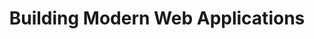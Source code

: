 ---
name: "Tom Dale"
company: "Ember.js"
title: "Building Modern Web Applications"
episode: 11
upcoming: false
twitter_url: https://twitter.com/tomdale
download_url: http://audio.simplecast.fm/13273.mp3
summary: |
  <a href="https://twitter.com/tomdale">Tom Dale</a> tells us about building modern web applications that are becoming increasingly like native apps. We discuss JavaScript frameworks like Ember and the future of the web. 
summary_text: |
  Tom Dale tells us about building modern web applications that are becoming increasingly like native apps. We discuss JavaScript frameworks like Ember and the future of the web. 
links:
  - :url: http://emberjs.com/
    :label: "Ember.js"
  - :url: https://github.com/emberjs
    :label: "Ember on GitHub"
  - :url: https://twitter.com/emberjs
    :label: "@emberjs"
  - :url: http://tomdale.net/
    :label: "Tom's blog"
  - :url: https://en.wikipedia.org/wiki/Single-page_application
    :label: "Single Page Application"
  - :url: https://en.wikipedia.org/wiki/Ajax_(programming)
    :label: "AJAX"
  - :url: http://5by5.tv/rubyonrails/180
    :label: Sean Devine discussing client side apps with Josh on Ruby on Rails podcast
  - :url: http://tomdale.net/2013/05/evergreen-browsers/
    :label: "Evergreen Browsers"
  - :url: https://extensiblewebmanifesto.org/
    :label: "The Extensible Web Manifesto"
  - :url: http://appcache.offline.technology/
    :label: "AppCache"
  - :url: http://asmjs.org/
    :label: "asm.js"
  - :url: http://david.heinemeierhansson.com/posts/6-why-theres-no-rails-inc
    :label: "Why there's no Rails Inc"
  - :url: https://en.wikipedia.org/wiki/Progressive_enhancement
    :label: "Progressive enhancement"
  - :url: https://en.wikipedia.org/wiki/Unobtrusive_JavaScript
    :label: "Unobstrusive JavaScript"
  - :url: https://is-ember-fast-yet.firebaseapp.com/
    :label: "Is Ember fast yet?"
  - :url: https://www.npmjs.com/package/ember-fastboot
    :label: "ember-fastboot"
  - :url: https://github.com/emberjs/data
    :label: "Ember Data"
tweetables:
  - :quote: "I actually really dislike the term single page app because you’d think it doesn't have multiple pages."
    :tweet: "&quot;I actually really dislike the term single page app because you’d think it doesn't have multiple pages.&quot; - @tomdale"
  - :quote: "Remember MapQuest where you’d click to go right and then you’d wait for the page to reload?"
    :tweet: "&quot;Remember MapQuest where you’d click to go right and then you’d wait for the page to reload?&quot; - @tomdale #javascript"
  - :quote: "In a lot of ways the browser is becoming just as capable as an operating system."
    :tweet: "&quot;In a lot of ways the browser is becoming just as capable as an operating system.&quot; - @tomdale"
  - :quote: "A lot of people have internalized the pace of the web platform as being very glacial."
    :tweet: "&quot;A lot of people have internalized the pace of the web platform as being very glacial.&quot; - @tomdale"
  - :quote: "I bet if you’re on Chrome you probably have no idea what version you’re using. You don’t think about it."
    :tweet: "&quot;I bet if you’re on Chrome you probably have no idea what version you’re using. You don’t think about it.&quot; - @tomdale"
  - :quote: "I hate manifestos and everyone that signs them. However, I did help write and then sign a manifesto."
    :tweet: "&quot;I hate manifestos and everyone that signs them. However, I did help write and then sign a manifesto.&quot; - @tomdale"
  - :quote: "Don’t give us the feature. Give us the building blocks that let us build the feature ourselves."
    :tweet: "&quot;Don’t give us the feature. Give us the building blocks that let us build the feature ourselves.&quot; - @tomdale #ember"
  - :quote: "More and more you’re no longer going to be constrained by the capabilities of the platform."
    :tweet: "&quot;More and more you’re no longer going to be constrained by the capabilities of the platform.&quot; - @tomdale"
  - :quote: "Designers don’t always like working with web developers as opposed to native developers."
    :tweet: "&quot;Designers don’t always like working with web developers as opposed to native developers.&quot; - @tomdale"
  - :quote: "The average web developer is going to have to get used to saying yes instead of no to a lot of UIs."
    :tweet: "&quot;The average web developer is going to have to get used to saying yes instead of no to a lot of UIs.&quot; - @tomdale"
  - :quote: "A renaissance of the web is happening and getting to participate in that is really rewarding."
    :tweet: "&quot;A renaissance of the web is happening and getting to participate in that is really rewarding.&quot; - @tomdale #ember"
  - :quote: "Things like @npmjs and @bower make it really easy to package up your code and share it with people."
    :tweet: "&quot;Things like @npmjs and @bower make it really easy to package up your code and share it with people.&quot; - @tomdale"
  - :quote: "We’ve been working on tools like @embercli that make it easy to build applications."
    :tweet: "&quot;We’ve been working on tools like @embercli that make it easy to build applications.&quot; - @tomdale #ember"
  - :quote: "There’s a subset of the JS community that are Amish coders. They want to build everything from scratch."
    :tweet: "&quot;There’s a subset of the JS community that are Amish coders. They want to build everything from scratch.&quot; - @tomdale"
  - :quote: "We learned from @angularjs the benefits of reusable components."
    :tweet: "&quot;We learned from @angularjs the benefits of reusable components.&quot; - @tomdale #ember"
  - :quote: "If you have a style of working that makes you productive, I don’t really care how you build your software."
    :tweet: "&quot;If you have a style of working that makes you productive, I don’t really care how you build your software.&quot; @tomdale"
  - :quote: "I think it’s just not feasible to ask developers to build two apps and then fuse them together."
    :tweet: "&quot;I think it’s just not feasible to ask developers to build two apps and then fuse them together.&quot; - @tomdale"
  - :quote: "Every time I open @EmberWeekly, I’m just like, ‘Oh wow, that’s really cool! I didn’t know about that!’"
    :tweet: "&quot;Every time I open @EmberWeekly, I’m just like, ‘Oh wow, that’s really cool! I didn’t know about that!’&quot; - @tomdale"
questions:
  - :question: What is the difference between websites and web applications?
    :timestamp: "00:43"
  - :question: What is a single page web application?
    :timestamp: "03:05"
  - :question: How is the web different today with client-side interactivity?
    :timestamp: "07:39"
  - :question: What changes in the way the web works have paved the way for better web apps?
    :timestamp: "10:21"
  - :question: What do you see on the horizon for the web?
    :timestamp: "14:30"
  - :question: How is the extensible web manifesto playing out in practice?
    :timestamp: "18:52"
  - :question: What does it mean for developers that the browsers and standards are moving faster?
    :timestamp: "21:46"
  - :question: How do you think about the landscape of the various JavaScript frameworks?
    :timestamp: "25:16"
  - :question: How would you convince me to prefer convention over configuration?
    :timestamp: "29:43"
  - :question: How do you decide which framework to use?
    :timestamp: "34:14"
  - :question: Do you think progressive enhancement and unobtrusive JavaScript are still realistic?
    :timestamp: "41:35"
  - :question: What is the state of the URL in web applications right now?
    :timestamp: "52:50"
  - :question: What is routing?
    :timestamp: "53:31"
  - :question: What excites you about the future of Ember?
    :timestamp: "55:22"
---